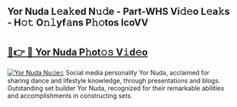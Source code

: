 ## Yor Nuda L𝚎a𝚔ed N𝚞𝚍e - Part-WHS Vi𝚍𝚎o L𝚎a𝚔s - H𝚘𝚝 O𝚗𝚕yf𝚊ns P𝚑𝚘tos lcoVV

# <h2><a href="http://kf6nq57.oniu.top/?m=Yor+Nuda">🔗👉 🔴 Yor Nuda P𝚑ot𝚘𝚜 V𝚒d𝚎o</a></h2>

[![Yor Nuda Nu𝚍e𝚜](https://i.imgur.com/0qMVB7G.gif)](http://kf6nq57.oniu.top/?m=Yor+Nuda)
Social media personality Yor Nuda, acclaimed for sharing dance and lifestyle knowledge, through presentations and blogs. Outstanding set builder Yor Nuda, recognized for their remarkable abilities and accomplishments in constructing sets.  
